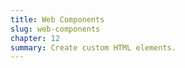 ```yaml
---
title: Web Components
slug: web-components
chapter: 12
summary: Create custom HTML elements.
---
```


